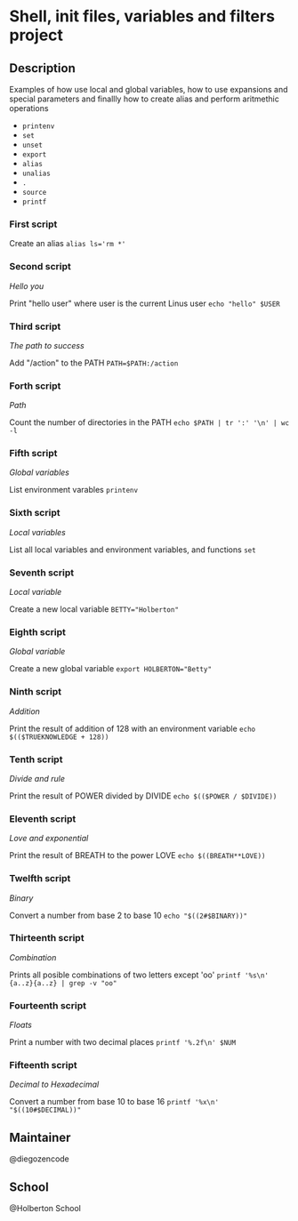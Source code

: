 # Shell, init files, variables and filters project

## Description

Examples of how use local and global variables, how to use expansions and special parameters and finallly how to create alias and perform aritmethic operations

* `printenv`
* `set`
* `unset`
* `export`
* `alias`
* `unalias`
* `.`
* `source`
* `printf`

### First script
*<o>*

Create an alias `alias ls='rm *'`

### Second script
*Hello you*

Print "hello user" where user is the current Linus user `echo "hello" $USER`

### Third script
*The path to success*

Add "/action" to the PATH `PATH=$PATH:/action`

### Forth script
*Path*

Count the number of directories in the PATH `echo $PATH | tr ':' '\n' | wc -l`

### Fifth script
*Global variables*

List environment varables `printenv`

### Sixth script
*Local variables*

List all local variables and environment variables, and functions `set`

### Seventh script
*Local variable*

Create a new local variable `BETTY="Holberton"`

### Eighth script
*Global variable*

Create a new global variable `export HOLBERTON="Betty"`

### Ninth script
*Addition*

Print the result of addition of 128 with an environment variable `echo $(($TRUEKNOWLEDGE + 128))`

### Tenth script
*Divide and rule*

Print the result of POWER divided by DIVIDE `echo $(($POWER / $DIVIDE))`

### Eleventh script
*Love and exponential*

Print the result of BREATH to the power LOVE `echo $((BREATH**LOVE))`

### Twelfth script
*Binary*

Convert a number from base 2 to base 10 `echo "$((2#$BINARY))"`

### Thirteenth script
*Combination*

Prints all posible combinations of two letters except 'oo' `printf '%s\n' {a..z}{a..z} | grep -v "oo"`

### Fourteenth script
*Floats*

Print a number with two decimal places `printf '%.2f\n' $NUM`

### Fifteenth script
*Decimal to Hexadecimal*

Convert a number from base 10 to base 16 `printf '%x\n' "$((10#$DECIMAL))"`

## Maintainer

@diegozencode

## School

@Holberton School